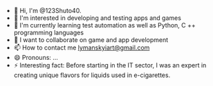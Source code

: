 - 👋 Hi, I'm @123Shuto40.
- 👀 I'm interested in developing and testing apps and games
- 🌱 I'm currently learning test automation as well as Python, C ++ programming languages
- 💞️ I want to collaborate on game and app development
- 📫 How to contact me lymanskyiart@gmail.com
- 😄 Pronouns: ...
- ⚡ Interesting fact: Before starting in the IT sector, I was an expert in creating unique flavors for liquids used in e-cigarettes.

